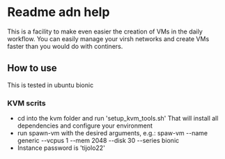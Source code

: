 # Readme adn help

This is a facility to make even easier the creation of VMs in the daily
workflow. You can easily manage your virsh networks and create VMs faster than
you would do with continers.

## How to use

This is tested in ubuntu bionic

### KVM scrits

- cd into the kvm folder and run 'setup_kvm_tools.sh'
  That will install all dependencies and configure your environment
- run spawn-vm with the desired arguments, e.g.:
  spaw-vm --name generic --vcpus 1 --mem 2048 --disk 30 --series bionic
- Instance password is 'tijolo22'